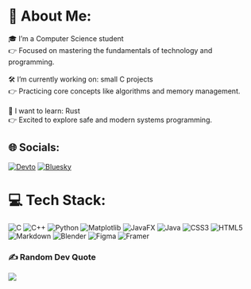 # 💫 About Me:
🎓 I’m a Computer Science student<br>👉 Focused on mastering the fundamentals of technology and programming.<br><br>🛠️ I’m currently working on: small C projects<br>👉 Practicing core concepts like algorithms and memory management.<br><br>🌟 I want to learn: Rust<br>👉 Excited to explore safe and modern systems programming.


## 🌐 Socials:
[![Devto](https://img.shields.io/badge/dev.to-0A0A0A?style=for-the-badge&logo=devdotto&logoColor=white)]([https://bsky.app/profile/sbre04](https://dev.to/sbre)) [![Bluesky](https://img.shields.io/badge/bluesky-0285FF?style=for-the-badge&logo=bluesky&logoColor=%23FFFFFF)](https://bsky.app/profile/sbre04)

# 💻 Tech Stack:
![C](https://img.shields.io/badge/c-%2300599C.svg?style=flat&logo=c&logoColor=white) ![C++](https://img.shields.io/badge/c++-%2300599C.svg?style=flat&logo=c%2B%2B&logoColor=white) ![Python](https://img.shields.io/badge/python-3670A0?style=flat&logo=python&logoColor=ffdd54) ![Matplotlib](https://img.shields.io/badge/Matplotlib-%23ffffff.svg?style=flat&logo=Matplotlib&logoColor=black) ![JavaFX](https://img.shields.io/badge/javafx-%23FF0000.svg?style=flat&logo=javafx&logoColor=white) ![Java](https://img.shields.io/badge/java-%23ED8B00.svg?style=flat&logo=openjdk&logoColor=white) ![CSS3](https://img.shields.io/badge/css3-%231572B6.svg?style=flat&logo=css3&logoColor=white) ![HTML5](https://img.shields.io/badge/html5-%23E34F26.svg?style=flat&logo=html5&logoColor=white)  ![Markdown](https://img.shields.io/badge/markdown-%23000000.svg?style=flat&logo=markdown&logoColor=white)  ![Blender](https://img.shields.io/badge/blender-%23F5792A.svg?style=flat&logo=blender&logoColor=white) ![Figma](https://img.shields.io/badge/figma-%23F24E1E.svg?style=flat&logo=figma&logoColor=white) ![Framer](https://img.shields.io/badge/Framer-black?style=flat&logo=framer&logoColor=blue)


### ✍️ Random Dev Quote
![](https://quotes-github-readme.vercel.app/api?type=horizontal&theme=dark)

<!-- Proudly created with GPRM ( https://gprm.itsvg.in ) -->
